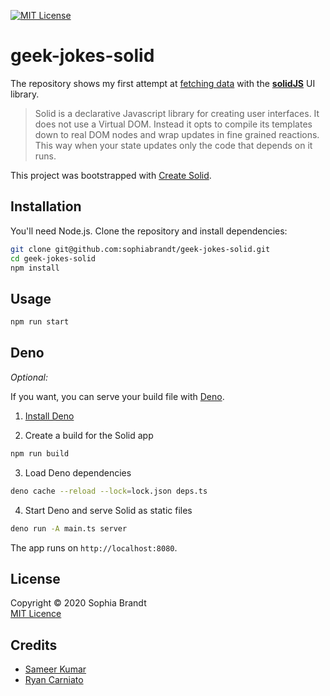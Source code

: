 [![MIT License][license-shield]][license-url]

# geek-jokes-solid

The repository shows my first attempt at [fetching data][geekjokes] with the **[solidJS][solidjs]** UI library.

> Solid is a declarative Javascript library for creating user interfaces. It does not use a Virtual DOM. Instead it opts to compile its templates down to real DOM nodes and wrap updates in fine grained reactions. This way when your state updates only the code that depends on it runs.

This project was bootstrapped with [Create Solid](https://github.com/ryansolid/create-solid).

## Installation

You'll need Node.js. Clone the repository and install dependencies:

```bash
git clone git@github.com:sophiabrandt/geek-jokes-solid.git
cd geek-jokes-solid
npm install
```

## Usage

```bash
npm run start
```

## Deno

_Optional:_

If you want, you can serve your build file with [Deno](https://deno.land).

1. [Install Deno](https://deno.land/#installation)

2. Create a build for the Solid app

```bash
npm run build
```

3. Load Deno dependencies

```bash
deno cache --reload --lock=lock.json deps.ts
```

4. Start Deno and serve Solid as static files

```bash
deno run -A main.ts server
```

The app runs on `http://localhost:8080`.

## License

Copyright © 2020 Sophia Brandt  
[MIT Licence](LICENSE)

## Credits

- [Sameer Kumar](https://sameerkumar.website/)
- [Ryan Carniato](https://github.com/ryansolid)

[license-shield]: https://img.shields.io/badge/License-MIT-green.svg?style=flat-square
[license-url]: https://github.com/sophiabrandt/geek-jokes-solid/blob/master/LICENSE
[solidjs]: https://github.com/ryansolid/solid
[geekjokes]: https://github.com/sameerkumar18/geek-joke-api
